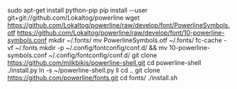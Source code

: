 sudo apt-get install python-pip
pip install --user git+git://github.com/Lokaltog/powerline
wget https://github.com/Lokaltog/powerline/raw/develop/font/PowerlineSymbols.otf https://github.com/Lokaltog/powerline/raw/develop/font/10-powerline-symbols.conf
mkdir ~/.fonts/
mv PowerlineSymbols.otf ~/.fonts/
fc-cache -vf ~/.fonts
mkdir -p ~/.config/fontconfig/conf.d/ && mv 10-powerline-symbols.conf ~/.config/fontconfig/conf.d/
git clone https://github.com/milkbikis/powerline-shell.git
cd powerline-shell
./install.py
ln -s  ~/powerline-shell.py
ll
cd ..
git clone https://github.com/powerline/fonts.git
cd fonts/
./install.sh
